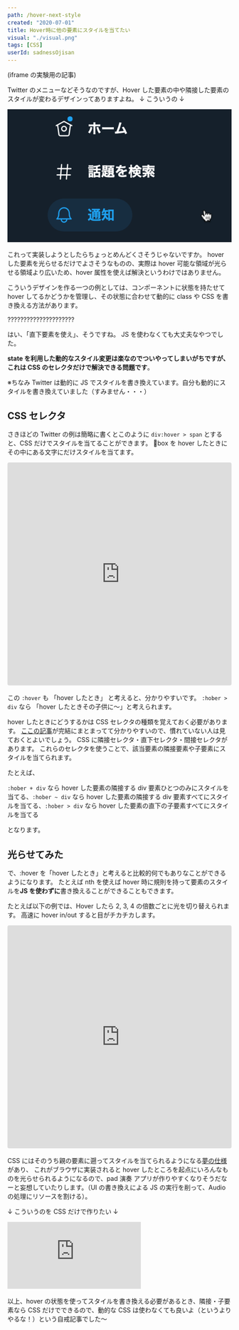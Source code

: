 ```yaml
---
path: /hover-next-style
created: "2020-07-01"
title: Hover時に他の要素にスタイルを当てたい
visual: "./visual.png"
tags: [CSS]
userId: sadnessOjisan
---
```


(iframe の実験用の記事)

Twitter のメニューなどそうなのですが、Hover した要素の中や隣接した要素のスタイルが変わるデザインってありますよね。
↓ こういうの ↓

![Twitterのメニューのホバー時デザイン](cursor.png)

これって実装しようとしたらちょっとめんどくさそうじゃないですか。
hover した要素を光らせるだけでよさそうなものの、実際は hover 可能な領域が光らせる領域より広いため、hover 属性を使えば解決というわけではありません。

こういうデザインを作る一つの例としては、コンポーネントに状態を持たせて hover してるかどうかを管理し、その状態に合わせて動的に class や CSS を書き換える方法があります。

?????????????????????

はい、「直下要素を使え」、そうですね。
JS を使わなくても大丈夫なやつでした。

**state を利用した動的なスタイル変更は楽なのでついやってしまいがちですが、これは CSS のセレクタだけで解決できる問題です**。

※ちなみ Twitter は動的に JS でスタイルを書き換えています。自分も動的にスタイルを書き換えていました（すみません・・・）

## CSS セレクタ

さきほどの Twitter の例は簡略に書くとこのように `div:hover > span` とすると、CSS だけでスタイルを当てることができます。
box を hover したときにその中にある文字にだけスタイルを当てます。

<iframe
     src="https://codesandbox.io/embed/twitternoli-y6zc2?fontsize=14&hidenavigation=1&theme=dark"
     style="width:100%; height:500px; border:0; border-radius: 4px; overflow:hidden;"
     title="Twitterの例"
     allow="accelerometer; ambient-light-sensor; camera; encrypted-media; geolocation; gyroscope; hid; microphone; midi; payment; usb; vr; xr-spatial-tracking"
     sandbox="allow-autoplay allow-forms allow-modals allow-popups allow-presentation allow-same-origin allow-scripts"
   ></iframe>

この `:hover` も 「hover したとき」 と考えると、分かりやすいです。
`:hober > div` なら 「hover したときその子供に〜」と考えられます。

hover したときにどうするかは CSS セレクタの種類を覚えておく必要があります。
[ここの記事](https://webllica.com/css-combinators/)が完結にまとまってて分かりやすいので、慣れていない人は見ておくとよいでしょう。
CSS に隣接セレクタ・直下セレクタ・間接セレクタがあります。
これらのセレクタを使うことで、該当要素の隣接要素や子要素にスタイルを当てられます。

たとえば、

`:hober + div` なら hover した要素の隣接する div 要素ひとつのみにスタイルを当てる、`:hober ~ div` なら hover した要素の隣接する div 要素すべてにスタイルを当てる、`:hober > div` なら hover した要素の直下の子要素すべてにスタイルを当てる

となります。

## 光らせてみた

で、:hover を「hover したとき」と考えると比較的何でもありなことができるようになります。
たとえば nth を使えば hover 時に規則を持って要素のスタイルを**JS を使わずに**書き換えることができることもできます。

たとえば以下の例では、Hover したら 2, 3, 4 の倍数ごとに光を切り替えられます。
高速に hover in/out すると目がチカチカします。

<iframe
     src="https://codesandbox.io/embed/metutiyahikaru-jvchn?fontsize=14&hidenavigation=1&theme=dark"
     style="width:100%; height:500px; border:0; border-radius: 4px; overflow:hidden;"
     title="めっちゃひかる"
     allow="accelerometer; ambient-light-sensor; camera; encrypted-media; geolocation; gyroscope; hid; microphone; midi; payment; usb; vr; xr-spatial-tracking"
     sandbox="allow-autoplay allow-forms allow-modals allow-popups allow-presentation allow-same-origin allow-scripts"
   ></iframe>

CSS にはそのうち親の要素に遡ってスタイルを当てられるようになる[夢の仕様](https://developer.mozilla.org/ja/docs/Web/CSS/:has)があり、 これがブラウザに実装されると hover したところを起点にいろんなものを光らせられるようになるので、pad 演奏 アプリが作りやすくなりそうだなーと妄想していたりします。（UI の書き換えによる JS の実行を削って、Audio の処理にリソースを割ける）。

↓ こういうのを CSS だけで作りたい ↓

<iframe src="https://www.youtube.com/embed/DpFkeoUU5VE" frameborder="0" allow="accelerometer; autoplay; encrypted-media; gyroscope; picture-in-picture" allowfullscreen id="youtube"></iframe>

以上、hover の状態を使ってスタイルを書き換える必要があるとき、隣接・子要素なら CSS だけでできるので、動的な CSS は使わなくても良いよ（というよりやるな！）という自戒記事でした〜
